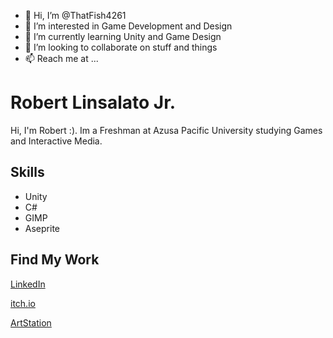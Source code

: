 - 👋 Hi, I’m @ThatFish4261
- 👀 I’m interested in Game Development and Design
- 🌱 I’m currently learning Unity and Game Design
- 💞️ I’m looking to collaborate on stuff and things
- 📫 Reach me at ...

# Robert Linsalato Jr.
Hi, I'm Robert :). Im a Freshman at Azusa Pacific University studying Games and Interactive Media. 

## Skills
- Unity
- C#
- GIMP
- Aseprite

## Find My Work
[LinkedIn](https://www.linkedin.com/in/robert-linsalato-jr/)

[itch.io](thatfish4261.itch.io)

[ArtStation](https://www.artstation.com/robertlinsalato)



<!---
ThatFish4261/ThatFish4261 is a ✨ special ✨ repository because its `README.md` (this file) appears on your GitHub profile.
You can click the Preview link to take a look at your changes.
--->
